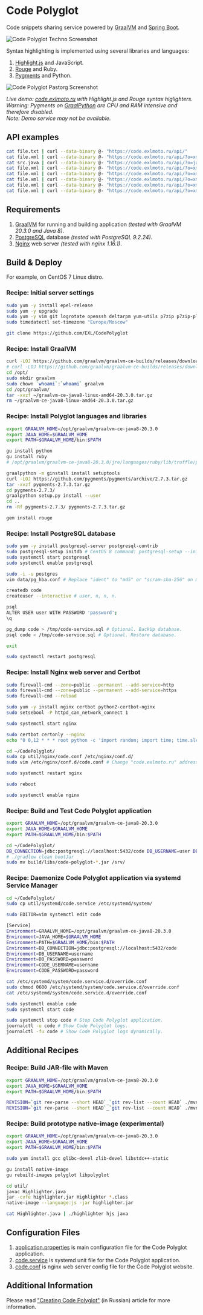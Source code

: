 Code Polyglot
=============

Code snippets sharing service powered by [GraalVM](https://www.graalvm.org/) and [Spring Boot](https://spring.io/).

![Code Polyglot Techno Screenshot](image/CodePolyglot_TechnoSkin_Nokia_Screenshot.png)

Syntax highlighting is implemented using several libraries and languages:

1. [Highlight.js](https://github.com/highlightjs/highlight.js/) and JavaScript.
2. [Rouge](https://github.com/rouge-ruby/rouge) and Ruby.
3. [Pygments](https://github.com/pygments/pygments) and Python.

![Code Polyglot Pastorg Screenshot](image/CodePolyglot_PastorgSkin_Screenshot.png)

*Live demo: [code.exlmoto.ru](https://code.exlmoto.ru) with Highlight.js and Rouge syntax higlighters.*\
*Warning: Pygments on [GraalPython](https://github.com/oracle/graalpython) are CPU and RAM intensive and therefore disabled.*\
*Note: Demo service may not be available.*

## API examples

```bash
cat file.txt | curl --data-binary @- "https://code.exlmoto.ru/api/"
cat file.xml | curl --data-binary @- "https://code.exlmoto.ru/api/?o=xml"
cat src.java | curl --data-binary @- "https://code.exlmoto.ru/api/?o=java"
cat file.xml | curl --data-binary @- "https://code.exlmoto.ru/api/?o=xml;nolines"
cat file.xml | curl --data-binary @- "https://code.exlmoto.ru/api/?o=xml;nolines;15"
cat file.xml | curl --data-binary @- "https://code.exlmoto.ru/api/?o=xml;nolines;15,20"
cat file.xml | curl --data-binary @- "https://code.exlmoto.ru/api/?o=xml;15&h=HighlightJs"
cat file.xml | curl --data-binary @- "https://code.exlmoto.ru/api/?o=xml&h=HighlightRouge"
```

## Requirements

1. [GraalVM](https://www.graalvm.org/) for running and building application *(tested with GraalVM 20.3.0 and Java 8)*.
2. [PostgreSQL](https://www.postgresql.org/) database *(tested with PostgreSQL 9.2.24)*.
3. [Nginx](https://www.nginx.com/) web server *(tested with nginx 1.16.1)*.

## Build & Deploy

For example, on CentOS 7 Linux distro.

### Recipe: Initial server settings

```bash
sudo yum -y install epel-release
sudo yum -y upgrade
sudo yum -y vim git logrotate openssh deltarpm yum-utils p7zip p7zip-plugins
sudo timedatectl set-timezone "Europe/Moscow"

git clone https://github.com/EXL/CodePolyglot
```

### Recipe: Install GraalVM

```bash
curl -LOJ https://github.com/graalvm/graalvm-ce-builds/releases/download/vm-20.3.0/graalvm-ce-java8-linux-amd64-20.3.0.tar.gz
# curl -LOJ https://github.com/graalvm/graalvm-ce-builds/releases/download/vm-20.3.0/graalvm-ce-java11-linux-amd64-20.3.0.tar.gz
cd /opt/
sudo mkdir graalvm
sudo chown `whoami`:`whoami` graalvm
cd /opt/graalvm/
tar -xvzf ~/graalvm-ce-java8-linux-amd64-20.3.0.tar.gz
rm ~/graalvm-ce-java8-linux-amd64-20.3.0.tar.gz
```

### Recipe: Install Polyglot languages and libraries

```bash
export GRAALVM_HOME=/opt/graalvm/graalvm-ce-java8-20.3.0
export JAVA_HOME=$GRAALVM_HOME
export PATH=$GRAALVM_HOME/bin:$PATH

gu install python
gu install ruby
# /opt/graalvm/graalvm-ce-java8-20.3.0/jre/languages/ruby/lib/truffle/post_install_hook.sh

graalpython -m ginstall install setuptools
curl -LOJ https://github.com/pygments/pygments/archive/2.7.3.tar.gz
tar -xvzf pygments-2.7.3.tar.gz
cd pygments-2.7.3/
graalpython setup.py install --user
cd ..
rm -Rf pygments-2.7.3/ pygments-2.7.3.tar.gz

gem install rouge
```

### Recipe: Install PostgreSQL database

```bash
sudo yum -y install postgresql-server postgresql-contrib
sudo postgresql-setup initdb # CentOS 8 command: postgresql-setup --initdb --unit postgresql
sudo systemctl start postgresql
sudo systemctl enable postgresql

sudo -i -u postgres
vim data/pg_hba.conf # Replace "ident" to "md5" or "scram-sha-256" on modern (=>10.x) PostgreSQL.

createdb code
createuser --interactive # user, n, n, n.

psql
ALTER USER user WITH PASSWORD 'password';
\q

pg_dump code > /tmp/code-service.sql # Optional. BackUp database.
psql code < /tmp/code-service.sql # Optional. Restore database.

exit

sudo systemctl restart postgresql
```

### Recipe: Install Nginx web server and Certbot

```bash
sudo firewall-cmd --zone=public --permanent --add-service=http
sudo firewall-cmd --zone=public --permanent --add-service=https
sudo firewall-cmd --reload

sudo yum -y install nginx certbot python2-certbot-nginx
sudo setsebool -P httpd_can_network_connect 1

sudo systemctl start nginx

sudo certbot certonly --nginx
echo "0 0,12 * * * root python -c 'import random; import time; time.sleep(random.random() * 3600)' && certbot renew -q" | sudo tee -a /etc/crontab > /dev/null

cd ~/CodePolyglot/
sudo cp util/nginx/code.conf /etc/nginx/conf.d/
sudo vim /etc/nginx/conf.d/code.conf # Change "code.exlmoto.ru" address to yours e.g. ":%s/code\.exlmoto\.ru/test\.exlmoto\.ru/g".

sudo systemctl restart nginx

sudo reboot

sudo systemctl enable nginx
```

### Recipe: Build and Test Code Polyglot application

```bash
export GRAALVM_HOME=/opt/graalvm/graalvm-ce-java8-20.3.0
export JAVA_HOME=$GRAALVM_HOME
export PATH=$GRAALVM_HOME/bin:$PATH

cd ~/CodePolyglot/
DB_CONNECTION=jdbc:postgresql://localhost:5432/code DB_USERNAME=user DB_PASSWORD=password ./gradlew clean build
# ./gradlew clean bootJar
sudo mv build/libs/code-polyglot-*.jar /srv/
```

### Recipe: Daemonize Code Polyglot application via systemd Service Manager

```bash
cd ~/CodePolyglot/
sudo cp util/systemd/code.service /etc/systemd/system/

sudo EDITOR=vim systemctl edit code

[Service]
Environment=GRAALVM_HOME=/opt/graalvm/graalvm-ce-java8-20.3.0
Environment=JAVA_HOME=$GRAALVM_HOME
Environment=PATH=$GRAALVM_HOME/bin:$PATH
Environment=DB_CONNECTION=jdbc:postgresql://localhost:5432/code
Environment=DB_USERNAME=username
Environment=DB_PASSWORD=password
Environment=CODE_USERNAME=username
Environment=CODE_PASSWORD=password

cat /etc/systemd/system/code.service.d/override.conf
sudo chmod 0600 /etc/systemd/system/code.service.d/override.conf
cat /etc/systemd/system/code.service.d/override.conf

sudo systemctl enable code
sudo systemctl start code

sudo systemctl stop code # Stop Code Polyglot application.
journalctl -u code # Show Code Polyglot logs.
journalctl -fu code # Show Code Polyglot logs dynamically.
```

## Additional Recipes

### Recipe: Build JAR-file with Maven

```bash
export GRAALVM_HOME=/opt/graalvm/graalvm-ce-java8-20.3.0
export JAVA_HOME=$GRAALVM_HOME
export PATH=$GRAALVM_HOME/bin:$PATH

REVISION=`git rev-parse --short HEAD`_`git rev-list --count HEAD` ./mvnw clean package -DskipTests=true
REVISION=`git rev-parse --short HEAD`_`git rev-list --count HEAD` ./mvnw clean package
```

### Recipe: Build prototype native-image (experimental)

```bash
export GRAALVM_HOME=/opt/graalvm/graalvm-ce-java8-20.3.0
export JAVA_HOME=$GRAALVM_HOME
export PATH=$GRAALVM_HOME/bin:$PATH

sudo yum install gcc glibc-devel zlib-devel libstdc++-static

gu install native-image
gu rebuild-images polyglot libpolyglot

cd util/
javac Highlighter.java
jar -cvfe highlighter.jar Highlighter *.class
native-image --language:js -jar highlighter.jar

cat Highlighter.java | ./highlighter hjs java
```

## Configuration Files

1. [application.properties](src/main/resources/application.properties) is main configuration file for the Code Polyglot application.
2. [code.service](util/systemd/code.service) is systemd unit file for the Code Polyglot application.
3. [code.conf](util/nginx/code.conf) is nginx web server config file for the Code Polyglot website.

## Additional Information

Please read ["Creating Code Polyglot"](https://exlmoto.ru/code-polyglot) (in Russian) article for more information.
